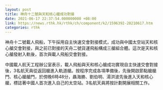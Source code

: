 ```yaml
---
layout: post
title: 神舟十二號與天和核心艙成功對接
date: 2021-06-17 22:37:54.000000000 +08:00
link: https://news.rthk.hk/rthk/ch/component/k2/1596392-20210617.htm
categories: rthk
---
```


神舟十二號載人飛船，下午採用自主快速交會對接模式，成功與中國太空站天和核心艙交會對接，與之前已對接的天舟二號貨運飛船構成三艙組合體。這次是天和核心艙發射入軌後，首次與載人飛船交會對接。 

中國載人航天工程辦公室表示，載人飛船與天和核心艙成功實現自主快速交會對接後，3名航天員從返回艙進入軌道艙。按程序完成各項準備後，先後開啟節點艙艙門、核心艙艙門，於傍晚6時48分，聶海勝、劉伯明、湯洪波先後進入天和核心艙，標誌著中國人首次進入自己的太空站。3名航天員將按計劃開展相關工作。
